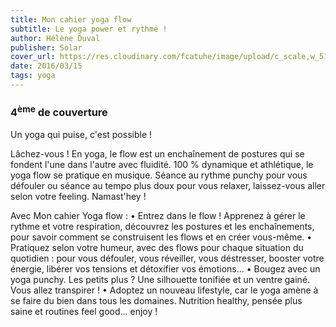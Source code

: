 ```yaml
---
title: Mon cahier yoga flow
subtitle: Le yoga power et rythmé !
author: Hélène Duval
publisher: Solar
cover_url: https://res.cloudinary.com/fcatuhe/image/upload/c_scale,w_512/v1711899163/raphaele-rodellar.fr/bibliotheque/9782263149108.jpg
date: 2016/03/15
tags: yoga
---
```


### 4<sup>ème</sup> de couverture

Un yoga qui puise, c'est possible !

Lâchez-vous ! En yoga, le flow est un enchaînement de postures qui se fondent l'une dans l'autre avec fluidité. 100 % dynamique et athlétique, le yoga flow se pratique en musique. Séance au rythme punchy pour vous défouler ou séance au tempo plus doux pour vous relaxer, laissez-vous aller selon votre feeling. Namast'hey !

Avec Mon cahier Yoga flow :
•	Entrez dans le flow ! Apprenez à gérer le rythme et votre respiration, découvrez les postures et les enchaînements, pour savoir comment se construisent les flows et en créer vous-même.
•	Pratiquez selon votre humeur, avec des flows pour chaque situation du quotidien : pour vous défouler, vous réveiller, vous déstresser, booster votre énergie, libérer vos tensions et détoxifier vos émotions...
•	Bougez avec un yoga punchy. Les petits plus ? Une silhouette tonifiée et un ventre gainé. Vous allez transpirer !
•	Adoptez un nouveau lifestyle, car le yoga amène à se faire du bien dans tous les domaines. Nutrition healthy, pensée plus saine et routines feel good... enjoy !
